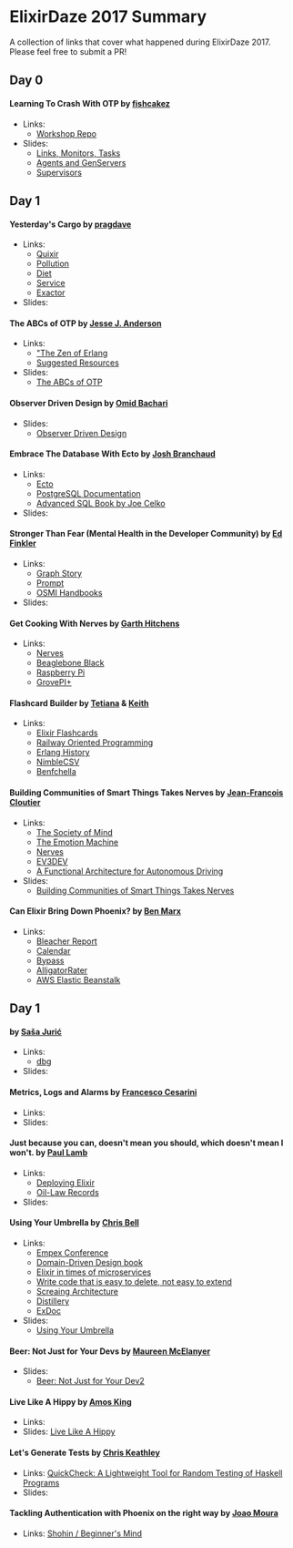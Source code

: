 # ElixirDaze 2017 Summary

A collection of links that cover what happened during ElixirDaze 2017. Please feel free to submit a PR!

## Day 0

#### Learning To Crash With OTP by [fishcakez](https://github.com/fishcakez)

- Links:
    + [Workshop Repo](https://github.com/fishcakez/crash_workshop)
- Slides:
    + [Links, Monitors, Tasks](https://github.com/fishcakez/crash_workshop/blob/master/tasks/Elixir%20Daze%20-%20Links%2C%20Monitors%20and%20Tasks.pdf)
    + [Agents and GenServers](https://github.com/fishcakez/crash_workshop/blob/master/agents/Elixir%20Daze%20-%20Agents%20and%20GenServers.pdf)
    + [Supervisors](https://github.com/fishcakez/crash_workshop/blob/master/supervisors/Elixir%20Daze%20-%20Supervisors.pdf)

## Day 1

#### Yesterday's Cargo by [pragdave](https://github.com/pragdave)
- Links:
    + [Quixir](https://github.com/pragdave/quixir)
    + [Pollution](https://github.com/pragdave/pollution)
    + [Diet](https://github.com/pragdave/diet)
    + [Service](https://github.com/pragdave/service)
    + [Exactor](https://github.com/sasa1977/exactor)
- Slides:

#### The ABCs of OTP by [Jesse J. Anderson](https://github.com/jessejanderson)
- Links:
    + ["The Zen of Erlang](http://ferd.ca/the-zen-of-erlang.html)
    + [Suggested Resources](https://gist.github.com/jessejanderson/16cbc0614e9194fa1b64460f775777ab)
- Slides:
    + [The ABCs of OTP](https://speakerdeck.com/jessejanderson/the-abcs-of-otp)

#### Observer Driven Design by [Omid Bachari](https://github.com/omidbachari)
- Slides:
    + [Observer Driven Design](https://docs.google.com/presentation/d/1tw8kaWpKPFlBTdSeSf6piTMso03ulKTCNVe12p9va_8/edit?usp=sharing)

#### Embrace The Database With Ecto by [Josh Branchaud](https://github.com/jbranchaud)
- Links:
    + [Ecto](https://hexdocs.pm/ecto/Ecto.html)
    + [PostgreSQL Documentation](https://www.postgresql.org/docs/9.6/static/index.html)
    + [Advanced SQL Book by Joe Celko](https://www.amazon.com/Joe-Celkos-SQL-Smarties-Fifth/dp/0128007613/ref=la_B000ARBFVQ_1_1?s=books&ie=UTF8&qid=1488482531&sr=1-1)
- Slides:

#### Stronger Than Fear (Mental Health in the Developer Community) by [Ed Finkler](https://github.com/funkatron)
- Links:
    + [Graph Story](https://www.graphstory.com/)
    + [Prompt](http://mhprompt.org/)
    + [OSMI Handbooks](https://osmihelp.org/resources/)
- Slides:

#### Get Cooking With Nerves by [Garth Hitchens](https://github.com/ghitchens)
- Links:
    + [Nerves](https://github.com/nerves-project)
    + [Beaglebone Black](https://beagleboard.org/black)
    + [Raspberry Pi](https://www.raspberrypi.org/)
    + [GrovePI+](https://www.dexterindustries.com/grovepi/)

#### Flashcard Builder by [Tetiana](https://github.com/tetiana12345678) & [Keith](https://github.com/globalkeith)
- Links:
    + [Elixir Flashcards](https://github.com/tetiana12345678/elixir-flashcards)
    + [Railway Oriented Programming](https://vimeo.com/97344498)
    + [Erlang History](https://github.com/ferd/erlang-history)
    + [NimbleCSV](https://github.com/plataformatec/nimble_csv)
    + [Benfchella](https://github.com/alco/benchfella)

#### Building Communities of Smart Things Takes Nerves by [Jean-Francois Cloutier](https://github.com/jfcloutier)
- Links:
    + [The Society of Mind](https://www.amazon.com/Society-Mind-Marvin-Minsky/dp/0671657135/ref=pd_sbs_14_t_0?_encoding=UTF8&psc=1&refRID=NNM0007DVVX66K0DGQGS)
    + [The Emotion Machine](https://www.amazon.com/Emotion-Machine-Commonsense-Artificial-Intelligence/dp/0743276647)
    + [Nerves](https://github.com/nerves-project)
    + [EV3DEV](http://www.ev3dev.org/)
    + [A Functional Architecture for Autonomous Driving](https://www.kth.se/polopoly_fs/1.580283!/wasa2015.pdf)
- Slides:
    + [Building Communities of Smart Things Takes Nerves](https://goo.gl/yFXUu1)

#### Can Elixir Bring Down Phoenix? by [Ben Marx](https://github.com/bgmarx)
- Links:
    + [Bleacher Report](http://bleacherreport.com/)
    + [Calendar](https://hexdocs.pm/elixir/Calendar.html)
    + [Bypass](https://github.com/pspdfkit-labs/bypass)
    + [AlligatorRater](https://github.com/bgmarx/alligatorrater)
    + [AWS Elastic Beanstalk](https://aws.amazon.com/elasticbeanstalk/)


## Day 1

#### by [Saša Jurić](https://github.com/sasa1977)
- Links:
    + [dbg](http://erlang.org/doc/man/dbg.html)
- Slides:

#### Metrics, Logs and Alarms by [Francesco Cesarini](https://github.com/francescoc)
- Links:
- Slides:

#### Just because you can, doesn't mean you should, which doesn't mean I won't. by [Paul Lamb](https://github.com/plamb)
- Links:
    + [Deploying Elixir](https://github.com/plamb/deploying-elixir)
    + [Oil-Law Records](https://oil-law.com/)
- Slides:

#### Using Your Umbrella by [Chris Bell](https://github.com/cjbell)
- Links:
    + [Empex Conference](http://empex.co/)
    + [Domain-Driven Design book](https://www.amazon.com/Domain-Driven-Design-Tackling-Complexity-Software/dp/0321125215)
    + [Elixir in times of microservices](http://blog.plataformatec.com.br/2015/06/elixir-in-times-of-microservices/)
    + [Write code that is easy to delete, not easy to extend](http://programmingisterrible.com/post/139222674273/write-code-that-is-easy-to-delete-not-easy-to)
    + [Screaing Architecture](https://8thlight.com/blog/uncle-bob/2011/09/30/Screaming-Architecture.html)
    + [Distillery](https://github.com/bitwalker/distillery)
    + [ExDoc](https://github.com/elixir-lang/ex_doc)
- Slides:
    + [Using Your Umbrella](https://speakerdeck.com/cjbell88/using-your-umbrella-elixirdaze)

#### Beer: Not Just for Your Devs by [Maureen McElanyer]()
- Slides:
    + [Beer: Not Just for Your Dev2](https://speakerdeck.com/mmcelaney/beer-not-just-for-your-devs)

#### Live Like A Hippy by [Amos King](://github.com/adkron)
- Links:
- Slides: [Live Like A Hippy](https://github.com/BinaryNoggin/live_like_a_hippy)

#### Let's Generate Tests by [Chris Keathley](https://github.com/keathley)
- Links: [QuickCheck: A Lightweight Tool for Random Testing of Haskell Programs](https://www.eecs.northwestern.edu/~robby/courses/395-495-2009-fall/quick.pdf)
- Slides:

#### Tackling Authentication with Phoenix on the right way by [Joao Moura](https://github.com/joaomdmoura)
- Links: [Shohin / Beginner's Mind](https://en.wikipedia.org/wiki/Shoshin)

